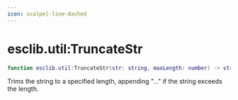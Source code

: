 ```yaml
---
icon: scalpel-line-dashed
---
```


# esclib.util:TruncateStr

```lua
function esclib.util:TruncateStr(str: string, maxLength: number) -> string
```

Trims the string to a specified length, appending "..." if the string exceeds the length.
